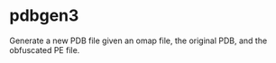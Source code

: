 # pdbgen3
Generate a new PDB file given an omap file, the original PDB, and the obfuscated PE file.
